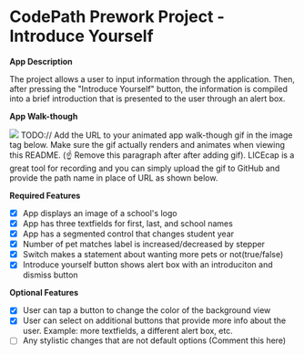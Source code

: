 # CodePath Prework Project - Introduce Yourself
**App Description**

The project allows a user to input information through the application. Then, after pressing the "Introduce Yourself" button, the information is compiled into a brief introduction that is presented to the user through an alert box.  

**App Walk-though**

![](https://i.imgur.com/YhCa9dW.gif)
TODO:// Add the URL to your animated app walk-though gif in the image tag below. Make sure the gif actually renders and animates when viewing this README. (☝️ Remove this paragraph after after adding gif). LICEcap is a great tool for recording and you can simply upload the gif to GitHub and provide the path name in place of URL as shown below.


**Required Features**
- [x] App displays an image of a school's logo
- [x] App has three textfields for first, last, and school names
- [x] App has a segmented control that changes student year
- [x] Number of pet matches label is increased/decreased by stepper
- [x] Switch makes a statement about wanting more pets or not(true/false)
- [x] Introduce yourself button shows alert box with an introduciton and dismiss button

**Optional Features**
- [x] User can tap a button to change the color of the background view
- [x] User can select on additional buttons that provide more info about the user. Example: more textfields, a different alert box, etc.
- [ ] Any stylistic changes that are not default options (Comment this here)
